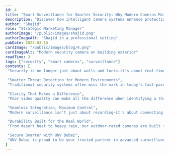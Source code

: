 ```yaml
---
id: 4
title: "Smart Surveillance for Smarter Security: Why Modern Cameras Matter"
description: "Discover how intelligent camera systems enhance protection, efficiency, and peace of mind"
author: "Shajid"
role: "Strategic Marketing Manager"
authorImage: "/public/images/shajid.png"
authorImageAlt: "Shajid in a professional setting"
pubDate: 2024-03-15
cardImage: "/public/images/blog/4.png"
cardImageAlt: "Modern security camera on building exterior"
readTime: 3
tags: ["security", "smart cameras", "surveillance"]
contents: [
 "Security is no longer just about walls and locks—it's about real-time monitoring, intelligent alerts, and proactive prevention. At UNV Dubai, we offer a modern range of surveillance cameras designed to meet today’s evolving security needs with accuracy, efficiency, and intelligence.",

 "Smarter Threat Detection for Modern Environments",
 "Traditional security systems often miss the mark in today's fast-paced and complex environments. Smart surveillance cameras equipped with AI-based motion detection, facial recognition, and behavior analysis provide a new layer of security. These features allow for immediate threat recognition and faster response times—critical for businesses, residences, and public infrastructure.",

 "Clarity That Makes a Difference",
 "Poor video quality can make all the difference when identifying a threat. Our cameras offer ultra HD clarity, night vision, and wide-angle lenses to ensure you never miss a detail—day or night. Whether it's for a retail store, construction site, or high-rise office building, image quality is your first line of defense.",

 "Seamless Integration, Maximum Control",
 "Modern surveillance isn’t just about recording—it's about connecting. UNV’s cameras integrate seamlessly with mobile apps, cloud platforms, and centralized control systems, giving you full visibility and control from anywhere. Review footage, receive alerts, and manage security from your phone or dashboard in real time.",

 "Durability Built for the Real World",
 "From desert heat to heavy rain, our outdoor-rated cameras are built to withstand extreme conditions without compromising performance. With vandal-proof and weatherproof designs, our systems continue working even in the most challenging environments.",

 "Secure Smarter with UNV Dubai",
 "UNV Dubai is proud to be your trusted partner in advanced surveillance technology. Our security solutions are backed by expert support and built on industry-leading technology to protect what matters most. Let us help you upgrade your security strategy with reliable, intelligent camera systems that work for you—24/7."
]
---
```

